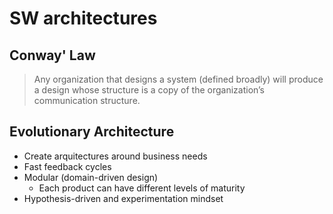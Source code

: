 # SW architectures

## Conway' Law

> Any organization that designs a system (defined broadly) will produce a design whose structure is a copy of the organization’s communication structure.

## Evolutionary Architecture

- Create arquitectures around business needs
- Fast feedback cycles
- Modular (domain-driven design)
  - Each product can have different levels of maturity
- Hypothesis-driven and experimentation mindset
